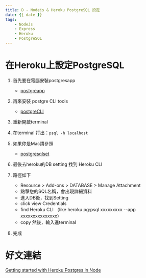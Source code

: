 ```yaml
---
title: D - Nodejs & Heroku PostgreSQL 設定
date: {{ date }}
tags: 
    - NodeJs
    - Express
    - Heroku
    - PostgreSQL
---
```

# 在Heroku上設定PostgreSQL
1. 首先要在電腦安裝postgresapp
    * [postgreapp](https://postgresapp.com/)

2. 再來安裝 postgre CLI tools
    * [postgreCLI](https://postgresapp.com/documentation/cli-tools.html)

3. 重新開啟terminal

4. 在terminal 打出：`psql -h localhost`

5. 如果你是Mac請參照
    * [postgresqlset](https://devcenter.heroku.com/articles/heroku-postgresql#set-up-postgres-on-mac)

6. 最後去heroku的DB setting 找到 Heroku CLI

7. 路徑如下
    * Resource > Add-ons > DATABASE > Manage Attachment
    * 點擊您的SQL名稱，會出現詳細資料
    * 進入DB後，找到Setting
    * click view Credentials
    * find Heroku CLI （like heroku pg:psql xxxxxxxxx --app xxxxxxxxxxxxxxx）
    * copy 然後，輸入進terminal

8. 完成

# 好文連結
[Getting started with Heroku Postgres in Node](https://blog.devgenius.io/getting-started-with-heroku-postgres-in-node-53f88c72429d)